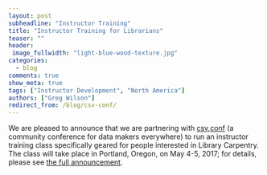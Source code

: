 ```yaml
---
layout: post
subheadline: "Instructor Training"
title: "Instructor Training for Librarians"
teaser: ""
header:
 image_fullwidth: "light-blue-wood-texture.jpg"
categories:
  - blog
comments: true
show_meta: true
tags: ["Instructor Development", "North America"]
authors: ["Greg Wilson"]
redirect_from: /blog/csv-conf/
---
```


We are pleased to announce that we are partnering with [csv,conf](https://csvconf.com/)
(a community conference for data makers everywhere)
to run an instructor training class specifically geared for people interested in Library Carpentry.
The class will take place in Portland, Oregon, on May 4-5, 2017;
for details, please see [the full announcement](https://datapub.cdlib.org/2016/12/08/announcing-instructor-training-for-librarians/).
